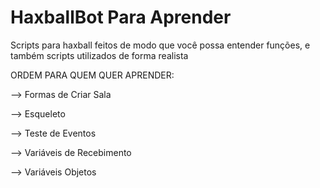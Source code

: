 # HaxballBot Para Aprender
Scripts para haxball feitos de modo que você possa entender funções, e também scripts utilizados de forma realista

ORDEM PARA QUEM QUER APRENDER:

--> Formas de Criar Sala

--> Esqueleto

--> Teste de Eventos

--> Variáveis de Recebimento

--> Variáveis Objetos
